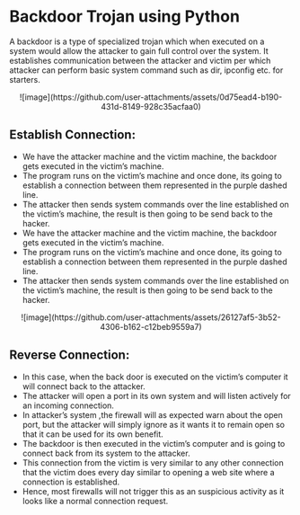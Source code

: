 # Backdoor Trojan using Python

A backdoor is a type of specialized trojan which when executed on a system would allow the attacker to gain full control over the system. It establishes communication between the attacker and victim per which attacker can perform basic system command such as dir, ipconfig etc. for starters.

<div align="center">
  ![image](https://github.com/user-attachments/assets/0d75ead4-b190-431d-8149-928c35acfaa0)  
</div>

## Establish Connection:
* We have the attacker machine and the victim machine, the backdoor gets executed in the victim’s machine.
* The program runs on the victim’s machine and once done, its going to establish a connection between them represented in the purple dashed line.
* The attacker then sends system commands over the line established on the victim’s machine, the result is then going to be send back to the hacker.
* We have the attacker machine and the victim machine, the backdoor gets executed in the victim’s machine.
* The program runs on the victim’s machine and once done, its going to establish a connection between them represented in the purple dashed line.
* The attacker then sends system commands over the line established on the victim’s machine, the result is then going to be send back to the hacker.

<div align="center">
  ![image](https://github.com/user-attachments/assets/26127af5-3b52-4306-b162-c12beb9559a7)
</div>

## Reverse Connection:
* In this case, when the back door is executed on the victim’s computer it will connect back to the attacker.
* The attacker will open a port in its own system and will listen actively for an incoming connection.
* In attacker’s system ,the firewall will as expected warn about the open port, but the attacker will simply ignore as it wants it to remain open so that it can be used for its own benefit.
* The backdoor is then executed in the victim’s computer and is going to connect back from its system to the attacker.
* This connection from the victim is very similar to any other connection that the victim does every day similar to opening a web site where a connection is established.	
* Hence, most firewalls will not trigger this as an suspicious activity as it looks like a normal connection request.





